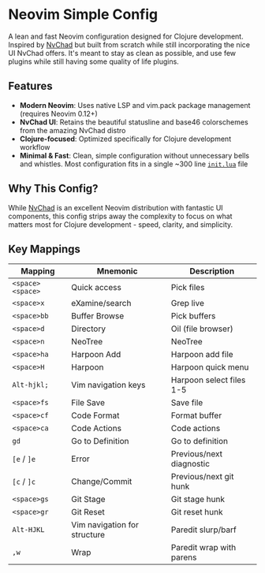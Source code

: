 # Neovim Simple Config

A lean and fast Neovim configuration designed for Clojure development. Inspired by [NvChad](https://nvchad.com/) but built from scratch while still incorporating the nice UI NvChad offers. It's meant to stay as clean as possible, and use few plugins while still having some quality of life plugins.

## Features

- **Modern Neovim**: Uses native LSP and vim.pack package management (requires Neovim 0.12+)
- **NvChad UI**: Retains the beautiful statusline and base46 colorschemes from the amazing NvChad distro
- **Clojure-focused**: Optimized specifically for Clojure development workflow
- **Minimal & Fast**: Clean, simple configuration without unnecessary bells and whistles. Most configuration fits in a single ~300 line [`init.lua`](./init.lua) file

## Why This Config?

While [NvChad](https://nvchad.com/) is an excellent Neovim distribution with fantastic UI components, this config strips away the complexity to focus on what matters most for Clojure development - speed, clarity, and simplicity.

## Key Mappings

| Mapping | Mnemonic | Description |
|---------|----------|-------------|
| `<space><space>` | Quick access | Pick files |
| `<space>x` | eXamine/search | Grep live |
| `<space>bb` | Buffer Browse | Pick buffers |
| `<space>d` | Directory | Oil (file browser) |
| `<space>n` | NeoTree | NeoTree |
| `<space>ha` | Harpoon Add | Harpoon add file |
| `<space>H` | Harpoon | Harpoon quick menu |
| `Alt-hjkl;` | Vim navigation keys | Harpoon select files 1-5 |
| `<space>fs` | File Save | Save file |
| `<space>cf` | Code Format | Format buffer |
| `<space>ca` | Code Actions | Code actions |
| `gd` | Go to Definition | Go to definition |
| `[e` / `]e` | Error | Previous/next diagnostic |
| `[c` / `]c` | Change/Commit | Previous/next git hunk |
| `<space>gs` | Git Stage | Git stage hunk |
| `<space>gr` | Git Reset | Git reset hunk |
| `Alt-HJKL` | Vim navigation for structure | Paredit slurp/barf |
| `,w` | Wrap | Paredit wrap with parens |
